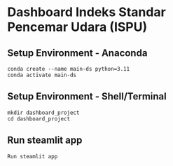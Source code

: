 # Dashboard Indeks Standar Pencemar Udara (ISPU)

## Setup Environment - Anaconda
```
conda create --name main-ds python=3.11
conda activate main-ds
```

## Setup Environment - Shell/Terminal
```
mkdir dashboard_project
cd dashboard_project
```
## Run steamlit app
```
Run steamlit app
```
